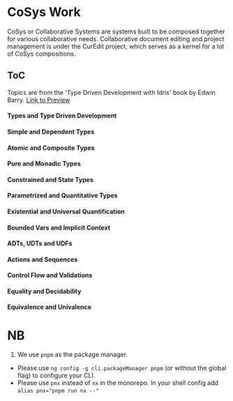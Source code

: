 
# CoSys Work

CoSys or Collaborative Systems are systems built to be composed together for various collaborative needs. Collaborative document editing and project management is under the CurEdit project, which serves as a kernel for a lot of CoSys compositions.

## ToC
Topics are from the 'Type Driven Development with Idris' book by Edwin Barry. [ Link to Preview ](https://livebook.manning.com/book/type-driven-development-with-idris/chapter-1/)
#### Types and Type Driven Development
#### Simple and Dependent Types
#### Atomic and Composite Types
#### Pure and Monadic Types
#### Constrained and State Types
#### Parametrized and Quantitative Types
#### Existential and Universal Quantification
#### Bounded Vars and Implicit Context
#### ADTs, UDTs and UDFs
#### Actions and Sequences
#### Control Flow and Validations
#### Equality and Decidability
#### Equivalence and Univalence

# NB
1. We use `pnpm` as the package manager. 
  - Please use `ng config -g cli.packageManager pnpm` (or without the global flag) to configure your CLI.
  - Please use `pnx` instead of `nx` in the monorepo. In your shell config add `alias pnx="pnpm run nx --"`

